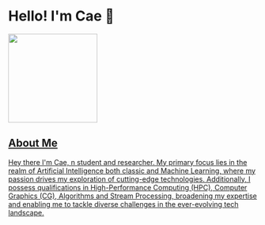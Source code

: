 # Hello! I'm Cae 🌟

<div>
  <a href="https://github.com/caemuller">
    <img height="180em" src="https://github-readme-stats.vercel.app/api?username=caemuller&show_icons=true&theme=radical&include_all_commits=true&count_private=true"/>
</div>

## About Me

Hey there I'm Cae, n student and researcher. My primary focus lies in the realm of Artificial Intelligence both classic and Machine Learning, where my passion drives my exploration of cutting-edge technologies. Additionally, I possess qualifications in High-Performance Computing (HPC), Computer Graphics (CG), Algorithms and Stream Processing, broadening my expertise and enabling me to tackle diverse challenges in the ever-evolving tech landscape.



